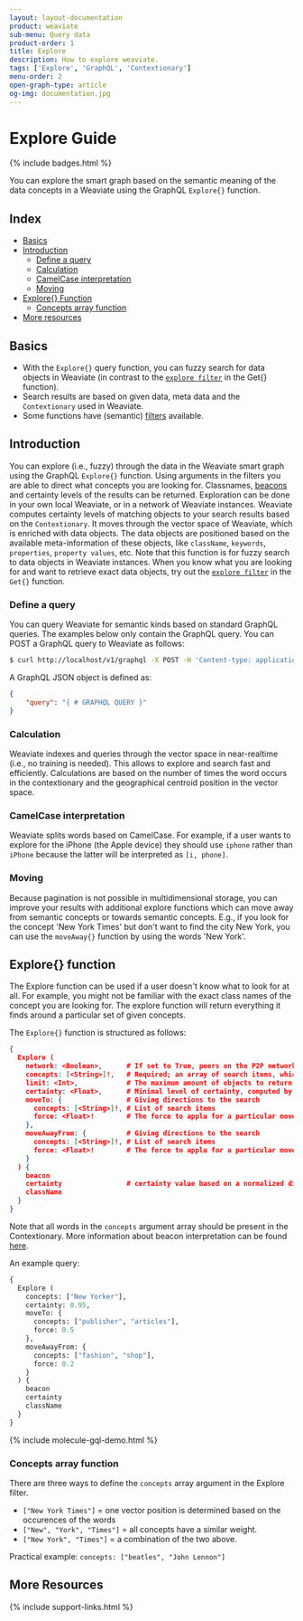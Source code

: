 ```yaml
---
layout: layout-documentation
product: weaviate
sub-menu: Query data
product-order: 1
title: Explore
description: How to explore weaviate.
tags: ['Explore', 'GraphQL', 'Contextionary']
menu-order: 2
open-graph-type: article
og-img: documentation.jpg
---
```


# Explore Guide

{% include badges.html %}

You can explore the smart graph based on the semantic meaning of the data concepts in a Weaviate using the GraphQL `Explore{}` function.

## Index

- [Basics](#basics)
- [Introduction](#introduction)
  - [Define a query](#define-a-query)
  - [Calculation](#calculation)
  - [CamelCase interpretation](#camelcase-interpretation)
  - [Moving](#moving)
- [Explore{} Function](#explore-function)
  - [Concepts array function](#concepts-array-function)
- [More resources](#more-resources)

## Basics

- With the `Explore{}` query function, you can fuzzy search for data objects in Weaviate (in contrast to the [`explore filter`](./filters#explore-filter) in the Get{} function).
- Search results are based on given data, meta data and the `Contextionary` used in Weaviate.
- Some functions have (semantic) [filters](./filters.html) available.

## Introduction

You can explore (i.e., fuzzy) through the data in the Weaviate smart graph using the GraphQL `Explore{}` function. Using arguments in the filters you are able to direct what concepts you are looking for. Classnames, [beacons](../about/philosophy.html#basic-terminology) and certainty levels of the results can be returned. Exploration can be done in your own local Weaviate, or in a network of Weaviate instances. Weaviate computes certainty levels of matching objects to your search results based on the `Contextionary`. It moves through the vector space of Weaviate, which is enriched with data objects. The data objects are positioned based on the available meta-information of these objects, like `className`, `keywords`, `properties`, `property values`, etc. Note that this function is for fuzzy search to data objects in Weaviate instances. When you know what you are looking for and want to retrieve exact data objects, try out the [`explore filter`](./filters#explore-filter) in the `Get{}` function.

### Define a query

You can query Weaviate for semantic kinds based on standard GraphQL queries. The examples below only contain the GraphQL query. You can POST a GraphQL query to Weaviate as follows:

```bash
$ curl http://localhost/v1/graphql -X POST -H 'Content-type: application/json' -d '{GraphQL query}'
```

A GraphQL JSON object is defined as:

```json
{
    "query": "{ # GRAPHQL QUERY }"
}
```

### Calculation

Weaviate indexes and queries through the vector space in near-realtime (i.e., no training is needed). This allows to explore and search fast and efficiently. Calculations are based on the number of times the word occurs in the contextionary and the geographical centroid position in the vector space.

### CamelCase interpretation

Weaviate splits words based on CamelCase. For example, if a user wants to explore for the iPhone (the Apple device) they should use `iphone` rather than `iPhone` because the latter will be interpreted as `[i, phone]`.

### Moving

Because pagination is not possible in multidimensional storage, you can improve your results with additional explore functions which can move away from semantic concepts or towards semantic concepts. E.g., if you look for the concept 'New York Times' but don't want to find the city New York, you can use the  `moveAway{}` function by using the words 'New York'.

## Explore{} function

The Explore function can be used if a user doesn't know what to look for at all. For example, you might not be familiar with the exact class names of the concept you are looking for. The explore function will return everything it finds around a particular set of given concepts.

The `Explore{}` function is structured as follows:

```json
{
  Explore (
    network: <Boolean>,      # If set to True, peers on the P2P network will be included in the search
    concepts: [<String>]!,   # Required; an array of search items, which should be present in the Contextionary
    limit: <Int>,            # The maximum amount of objects to return
    certainty: <Float>,      # Minimal level of certainty, computed by normalized distance. See [Certainty](#certainty) for more information
    moveTo: {                # Giving directions to the search
      concepts: [<String>]!, # List of search items
      force: <Float>!        # The force to applu for a particular movement. Must be between 0 (no movement) and 1 (largest possible movement).
    },
    moveAwayFrom: {          # Giving directions to the search
      concepts: [<String>]!, # List of search items
      force: <Float>!        # The force to applu for a particular movement. Must be between 0 (no movement) and 1 (largest possible movement).
    }
  ) {
    beacon
    certainty                # certainty value based on a normalized distance calculation
    className
  }
}
```

Note that all words in the `concepts` argument array should be present in the Contextionary. More information about beacon interpretation can be found [here](../about/philosophy#basic-terminology).

An example query:

```graphql
{
  Explore (
    concepts: ["New Yorker"],
    certainty: 0.95,
    moveTo: {
      concepts: ["publisher", "articles"],
      force: 0.5
    },
    moveAwayFrom: {
      concepts: ["fashion", "shop"],
      force: 0.2
    }
  ) {
    beacon
    certainty
    className
  }
}
```
{% include molecule-gql-demo.html %}

### Concepts array function

There are three ways to define the `concepts` array argument in the Explore filter.

- `["New York Times"]` = one vector position is determined based on the occurences of the words
- `["New", "York", "Times"]` = all concepts have a similar weight.
- `["New York", "Times"]` = a combination of the two above.

Practical example: `concepts: ["beatles", "John Lennon"]`

## More Resources

{% include support-links.html %}